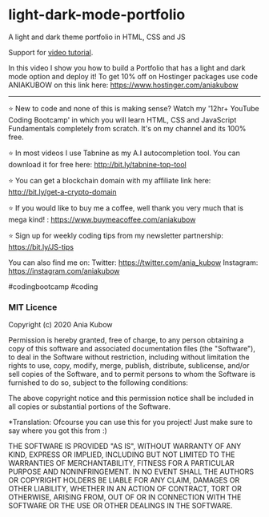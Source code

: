 # light-dark-mode-portfolio
A light and dark theme portfolio in HTML, CSS and JS

Support for [video tutorial](https://youtu.be/2eFr9jvNHH8). 

In this video I show you how to build a Portfolio that has a light and dark mode option and deploy it! To get 10% off on Hostinger packages use code ANIAKUBOW on this link here: https://www.hostinger.com/aniakubow

___

⭐ New to code and none of this is making sense? Watch my '12hr+ YouTube Coding Bootcamp' in which you will learn HTML, CSS and JavaScript Fundamentals completely from scratch. It's on my channel and its 100% free.

⭐ In most videos I use Tabnine as my A.I autocompletion tool. You can download it for free here: http://bit.ly/tabnine-top-tool

⭐ You can get a blockchain domain with my affiliate link here: http://bit.ly/get-a-crypto-domain

⭐ If you would like to buy me a coffee, well thank you very much that is mega kind! : https://www.buymeacoffee.com/aniakubow

⭐ Sign up for weekly coding tips from my newsletter partnership: https://bit.ly/JS-tips

You can also find me on:
Twitter: https://twitter.com/ania_kubow
Instagram: https://instagram.com/aniakubow

#codingbootcamp​ #coding


### MIT Licence

Copyright (c) 2020 Ania Kubow

Permission is hereby granted, free of charge, to any person obtaining a copy of this software and associated documentation files (the "Software"), to deal in the Software without restriction, including without limitation the rights to use, copy, modify, merge, publish, distribute, sublicense, and/or sell copies of the Software, and to permit persons to whom the Software is furnished to do so, subject to the following conditions:

The above copyright notice and this permission notice shall be included in all copies or substantial portions of the Software.

*Translation: Ofcourse you can use this for you project! Just make sure to say where you got this from :)

THE SOFTWARE IS PROVIDED "AS IS", WITHOUT WARRANTY OF ANY KIND, EXPRESS OR IMPLIED, INCLUDING BUT NOT LIMITED TO THE WARRANTIES OF MERCHANTABILITY, FITNESS FOR A PARTICULAR PURPOSE AND NONINFRINGEMENT. IN NO EVENT SHALL THE AUTHORS OR COPYRIGHT HOLDERS BE LIABLE FOR ANY CLAIM, DAMAGES OR OTHER LIABILITY, WHETHER IN AN ACTION OF CONTRACT, TORT OR OTHERWISE, ARISING FROM, OUT OF OR IN CONNECTION WITH THE SOFTWARE OR THE USE OR OTHER DEALINGS IN THE SOFTWARE.
